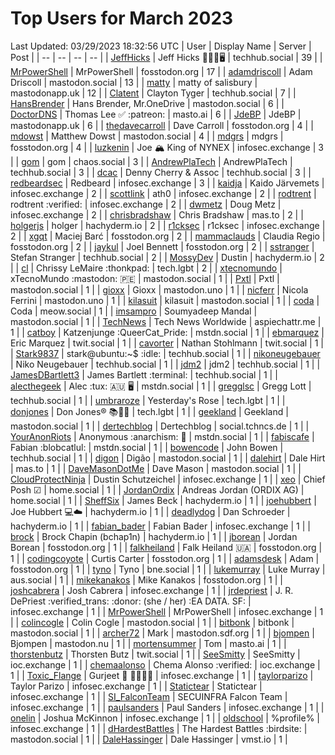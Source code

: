 # Top Users for March 2023
Last Updated: 03/29/2023 18:32:56 UTC
| User | Display Name | Server | Post |
| -- | -- | -- | -- |
| [JeffHicks](https://techhub.social/@JeffHicks) | Jeff Hicks 🐶🎼🍷🖥️ | techhub.social | 39 |
| [MrPowerShell](https://fosstodon.org/@MrPowerShell) | MrPowerShell | fosstodon.org | 17 |
| [adamdriscoll](https://mastodon.social/@adamdriscoll) | Adam Driscoll | mastodon.social | 13 |
| [matty](https://mastodonapp.uk/@matty) | matty of salisbury | mastodonapp.uk | 12 |
| [Clatent](https://techhub.social/@Clatent) | Clayton Tyger | techhub.social | 7 |
| [HansBrender](https://mastodon.social/@HansBrender) | Hans Brender, Mr.OneDrive | mastodon.social | 6 |
| [DoctorDNS](https://masto.ai/@DoctorDNS) | Thomas Lee ✅ :patreon: | masto.ai | 6 |
| [JdeBP](https://mastodonapp.uk/@JdeBP) | JdeBP | mastodonapp.uk | 6 |
| [thedavecarroll](https://fosstodon.org/@thedavecarroll) | Dave Carroll | fosstodon.org | 4 |
| [mdowst](https://mastodon.social/@mdowst) | Matthew Dowst | mastodon.social | 4 |
| [mdgrs](https://fosstodon.org/@mdgrs) | mdgrs | fosstodon.org | 4 |
| [luzkenin](https://infosec.exchange/@luzkenin) | Joe 🏔️ King of NYNEX | infosec.exchange | 3 |
| [gom](https://chaos.social/@gom) | gom | chaos.social | 3 |
| [AndrewPlaTech](https://techhub.social/@AndrewPlaTech) | AndrewPlaTech | techhub.social | 3 |
| [dcac](https://techhub.social/@dcac) | Denny Cherry & Assoc | techhub.social | 3 |
| [redbeardsec](https://infosec.exchange/@redbeardsec) | Redbeard | infosec.exchange | 3 |
| [kaidja](https://infosec.exchange/@kaidja) | Kaido Järvemets | infosec.exchange | 2 |
| [scottlink](https://infosec.exchange/@scottlink) | ath0 | infosec.exchange | 2 |
| [rodtrent](https://infosec.exchange/@rodtrent) | rodtrent :verified: | infosec.exchange | 2 |
| [dwmetz](https://infosec.exchange/@dwmetz) | Doug Metz | infosec.exchange | 2 |
| [chrisbradshaw](https://mas.to/@chrisbradshaw) | Chris Bradshaw | mas.to | 2 |
| [holgerjs](https://hachyderm.io/@holgerjs) | holger | hachyderm.io | 2 |
| [r1cksec](https://infosec.exchange/@r1cksec) | r1cksec | infosec.exchange | 2 |
| [xgqt](https://fosstodon.org/@xgqt) | Maciej Barć | fosstodon.org | 2 |
| [mammaclauds](https://fosstodon.org/@mammaclauds) | Claudia Regio | fosstodon.org | 2 |
| [jaykul](https://fosstodon.org/@jaykul) | Joel Bennett | fosstodon.org | 2 |
| [sstranger](https://techhub.social/@sstranger) | Stefan Stranger | techhub.social | 2 |
| [MossyDev](https://hachyderm.io/@MossyDev) | Dustin | hachyderm.io | 2 |
| [cl](https://tech.lgbt/@cl) | Chrissy LeMaire :thonkpad: | tech.lgbt | 2 |
| [xtecnomundo](https://mastodon.social/@xtecnomundo) | xTecnoMundo :mastodon: 🇵🇪 | mastodon.social | 1 |
| [Pxtl](https://mastodon.social/@Pxtl) | Pxtl | mastodon.social | 1 |
| [gioxx](https://mastodon.uno/@gioxx) | Gioxx | mastodon.uno | 1 |
| [nicferr](https://mastodon.uno/@nicferr) | Nicola Ferrini | mastodon.uno | 1 |
| [kilasuit](https://mastodon.social/@kilasuit) | kilasuit | mastodon.social | 1 |
| [coda](https://meow.social/@coda) | Coda | meow.social | 1 |
| [imsampro](https://mastodon.social/@imsampro) | Soumyadeep Mandal | mastodon.social | 1 |
| [TechNews](https://aspiechattr.me/@TechNews) | Tech News Worldwide | aspiechattr.me | 1 |
| [catboy](https://mstdn.social/@catboy) | Katzenjunge :QueerCat_Pride:​ | mstdn.social | 1 |
| [ebmarquez](https://twit.social/@ebmarquez) | Eric Marquez | twit.social | 1 |
| [cavorter](https://twit.social/@cavorter) | Nathan Stohlmann | twit.social | 1 |
| [Stark9837](https://techhub.social/@Stark9837) | stark@ubuntu:~$ :idle: | techhub.social | 1 |
| [nikoneugebauer](https://techhub.social/@nikoneugebauer) | Niko Neugebauer | techhub.social | 1 |
| [jdm2](https://techhub.social/@jdm2) | jdm2 | techhub.social | 1 |
| [JamesDBartlett3](https://techhub.social/@JamesDBartlett3) | James Bartlett :terminal: | techhub.social | 1 |
| [alecthegeek](https://mstdn.social/@alecthegeek) | Alec :tux: 🇦🇺 🖥️ | mstdn.social | 1 |
| [gregglsc](https://techhub.social/@gregglsc) | Gregg Lott | techhub.social | 1 |
| [umbraroze](https://tech.lgbt/@umbraroze) | Yesterday's Rose | tech.lgbt | 1 |
| [donjones](https://tech.lgbt/@donjones) | Don Jones® 📚🏳️‍🌈 | tech.lgbt | 1 |
| [geekland](https://mastodon.social/@geekland) | Geekland | mastodon.social | 1 |
| [dertechblog](https://social.tchncs.de/@dertechblog) | Dertechblog | social.tchncs.de | 1 |
| [YourAnonRiots](https://mstdn.social/@YourAnonRiots) | Anonymous  :anarchism: 🏴 | mstdn.social | 1 |
| [fabiscafe](https://mstdn.social/@fabiscafe) | Fabian :blobcatlul: | mstdn.social | 1 |
| [bowencode](https://techhub.social/@bowencode) | John Bowen | techhub.social | 1 |
| [digon](https://mastodon.social/@digon) | Digão | mastodon.social | 1 |
| [dalehirt](https://mas.to/@dalehirt) | Dale Hirt | mas.to | 1 |
| [DaveMasonDotMe](https://mastodon.social/@DaveMasonDotMe) | Dave Mason | mastodon.social | 1 |
| [CloudProtectNinja](https://infosec.exchange/@CloudProtectNinja) | Dustin Schutzeichel | infosec.exchange | 1 |
| [xeo](https://home.social/@xeo) | Chief Posh ☑ | home.social | 1 |
| [JordanOrdix](https://home.social/@JordanOrdix) | Andreas Jordan (ORDIX AG) | home.social | 1 |
| [SheffSix](https://hachyderm.io/@SheffSix) | James Beck | hachyderm.io | 1 |
| [joehubbert](https://hachyderm.io/@joehubbert) | Joe Hubbert 💻☁️ | hachyderm.io | 1 |
| [deadlydog](https://hachyderm.io/@deadlydog) | Dan Schroeder | hachyderm.io | 1 |
| [fabian_bader](https://infosec.exchange/@fabian_bader) | Fabian Bader | infosec.exchange | 1 |
| [brock](https://hachyderm.io/@brock) | Brock Chapin (bchap1n) | hachyderm.io | 1 |
| [jborean](https://fosstodon.org/@jborean) | Jordan Borean | fosstodon.org | 1 |
| [falkheiland](https://fosstodon.org/@falkheiland) | Falk Heiland 🇺🇦 | fosstodon.org | 1 |
| [codingcoyote](https://fosstodon.org/@codingcoyote) | Curtis Carter | fosstodon.org | 1 |
| [adamsdesk](https://fosstodon.org/@adamsdesk) | Adam | fosstodon.org | 1 |
| [tyno](https://bne.social/@tyno) | Tyno | bne.social | 1 |
| [lukemurray](https://aus.social/@lukemurray) | Luke Murray | aus.social | 1 |
| [mikekanakos](https://fosstodon.org/@mikekanakos) | Mike Kanakos | fosstodon.org | 1 |
| [joshcabrera](https://infosec.exchange/@joshcabrera) | Josh Cabrera | infosec.exchange | 1 |
| [jrdepriest](https://infosec.exchange/@jrdepriest) | J. R. DePriest :verified_trans: :donor: (she / her) :EA DATA. SF: | infosec.exchange | 1 |
| [MrPowerShell](https://infosec.exchange/@MrPowerShell) | MrPowerShell | infosec.exchange | 1 |
| [colincogle](https://mastodon.social/@colincogle) | Colin Cogle | mastodon.social | 1 |
| [bitbonk](https://mastodon.social/@bitbonk) | bitbonk | mastodon.social | 1 |
| [archer72](https://mastodon.sdf.org/@archer72) | Mark | mastodon.sdf.org | 1 |
| [bjompen](https://mastodon.nu/@bjompen) | Bjompen | mastodon.nu | 1 |
| [mortensummer](https://masto.ai/@mortensummer) | Tom | masto.ai | 1 |
| [thorstenbutz](https://twit.social/@thorstenbutz) | Thorsten Butz | twit.social | 1 |
| [SeeSmitty](https://ioc.exchange/@SeeSmitty) | SeeSmitty | ioc.exchange | 1 |
| [chemaalonso](https://ioc.exchange/@chemaalonso) | Chema Alonso :verified: | ioc.exchange | 1 |
| [Toxic_Flange](https://infosec.exchange/@Toxic_Flange) | Gurjeet 🍆 🍁🐱‍💻💩 | infosec.exchange | 1 |
| [taylorparizo](https://infosec.exchange/@taylorparizo) | Taylor Parizo | infosec.exchange | 1 |
| [Statictear](https://infosec.exchange/@Statictear) | Statictear | infosec.exchange | 1 |
| [SI_FalconTeam](https://infosec.exchange/@SI_FalconTeam) | SECUINFRA Falcon Team | infosec.exchange | 1 |
| [paulsanders](https://infosec.exchange/@paulsanders) | Paul Sanders | infosec.exchange | 1 |
| [onelin](https://infosec.exchange/@onelin) | Joshua McKinnon | infosec.exchange | 1 |
| [oldschool](https://infosec.exchange/@oldschool) | %profile% | infosec.exchange | 1 |
| [dHardestBattles](https://mastodon.social/@dHardestBattles) | The Hardest Battles :birdsite: | mastodon.social | 1 |
| [DaleHassinger](https://vmst.io/@DaleHassinger) | Dale Hassinger | vmst.io | 1 |

